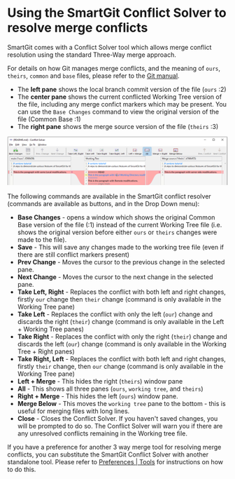 # Using the SmartGit Conflict Solver to resolve merge conflicts

SmartGit comes with a Conflict Solver tool which allows merge conflict resolution using the standard Three-Way merge approach.

For details on how Git manages merge conflicts, and the meaning of `ours`, `theirs`, `common` and `base` files, please refer to the [Git manual](https://git-scm.com/book/en/v2/Git-Tools-Advanced-Merging).

- The **left pane** shows the local branch commit version of the file (`ours` :2)
- The **center pane** shows the current conflicted Working Tree version of the file, including any merge confict markers which may be present. 
  You can use the `Base Changes` command to view the original version of the file (Common Base :1)
- The **right pane** shows the merge source version of the file (`theirs` :3)

![SmartGit Conflict Solver tool](../../../images/Tools-SmartGit-ConflictSolver.png)

The following commands are available in the SmartGit conflict resolver (commands are available as buttons, and in the Drop Down menu):
- **Base Changes** - opens a window which shows the original Common Base version of the file (:1) instead of the current Working Tree file (i.e. shows the original version before either `ours` or `theirs` changes were made to the file). 
- **Save** - This will save any changes made to the working tree file (even if there are still conflict markers present)
- **Prev Change** - Moves the cursor to the previous change in the selected pane.
- **Next Change** - Moves the cursor to the next change in the selected pane.
- **Take Left, Right** - Replaces the conflict with both left and right changes, firstly `our` change then `their` change (command is only available in the Working Tree pane)
- **Take Left** - Replaces the conflict with only the left (`our`) change and discards the right (`their`) change (command is only available in the Left + Working Tree panes)
- **Take Right** - Replaces the conflict with only the right (`their`) change and discards the left (`our`) change (command is only available in the Working Tree + Right panes)
- **Take Right, Left** - Replaces the conflict with both left and right changes, firstly `their` change, then `our` change (command is only available in the Working Tree pane)
- **Left + Merge** - This hides the right (`theirs`) window pane
- **All** - This shows all three panes (`ours`, `working tree`, and `theirs`)
- **Right + Merge** - This hides the left (`ours`) window pane.
- **Merge Below** - This moves the `working tree` pane to the bottom - this is useful for merging files with long lines.
- **Close** - Closes the Conflict Solver. If you haven't saved changes, you will be prompted to do so. The Conflict Solver will warn you if there are any unresolved conflicts remaining in the Working tree file.

If you have a preference for another 3 way merge tool for resolving merge conflicts, you can substitute the SmartGit Conflict Solver with another standalone tool.
Please refer to [Preferences | Tools](../../Preferences/Tools.md#conflict-solvers) for instructions on how to do this.
